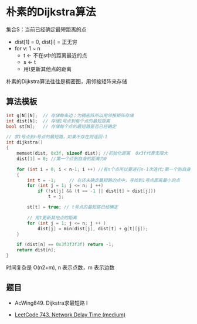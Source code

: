 # 朴素的Dijkstra算法

集合S：当前已经确定最短距离的点

- dist[1] = 0, dist[i] = 正无穷
- for v: 1 ~ n
  - t <- 不在s中的距离最近的点
  - s <- t
  - 用t更新其他点的距离

朴素的Dijkstra算法往往是稠密图，用邻接矩阵来存储

## 算法模板

```cpp
int g[N][N];  // 存储每条边；为稠密阵所以用邻接矩阵存储
int dist[N];  // 存储1号点到每个点的最短距离
bool st[N];   // 存储每个点的最短路是否已经确定

// 求1号点到n号点的最短路，如果不存在则返回-1
int dijkstra()
{
    memset(dist, 0x3f, sizeof dist); //初始化距离  0x3f代表无限大
    dist[1] = 0; //第一个点到自身的距离为0

    for (int i = 0; i < n-1; i ++) //有n个点所以要进行n-1次迭代;第一个到自身距离为0
    {
        int t = -1;     // 在还未确定最短路的点中，寻找到1号点距离最小的点
        for (int j = 1; j <= n; j ++)
            if (!st[j] && (t == -1 || dist[t] > dist[j]))
                t = j;

        st[t] = true; // t号点的最短路已经确定

        // 用t更新其他点的距离
        for (int j = 1; j <= n; j ++ )
            dist[j] = min(dist[j], dist[t] + g[t][j]);
    }

    if (dist[n] == 0x3f3f3f3f) return -1;
    return dist[n];
}
```

时间复杂是 O(n2+m), n 表示点数，m 表示边数

## 题目

- AcWing849. Dijkstra求最短路 I

- [LeetCode 743. Network Delay Time (medium)](https://github.com/muyids/leetcode/blob/master/algorithms/701-800/743.network-delay-time.md)

